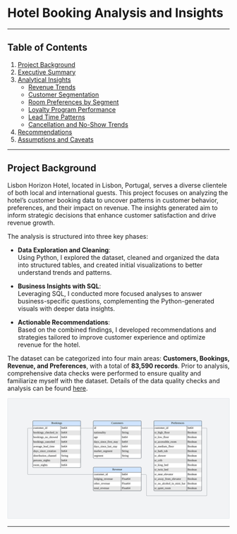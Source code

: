 # Hotel Booking Analysis and Insights
---

## Table of Contents
1. [Project Background](#project-background)
2. [Executive Summary](#executive-summary)
3. [Analytical Insights](#analytical-insights)
    - [Revenue Trends](#revenue-trends)
    - [Customer Segmentation](#customer-segmentation)
    - [Room Preferences by Segment](#room-preferences-by-segment)
    - [Loyalty Program Performance](#loyalty-program-performance)
    - [Lead Time Patterns](#lead-time-patterns)
    - [Cancellation and No-Show Trends](#cancellation-and-no-show-trends)
4. [Recommendations](#recommendations)
5. [Assumptions and Caveats](#assumptions-and-caveats)

---
## Project Background

Lisbon Horizon Hotel, located in Lisbon, Portugal, serves a diverse clientele of both local and international guests. This project focuses on analyzing the hotel’s customer booking data to uncover patterns in customer behavior, preferences, and their impact on revenue. The insights generated aim to inform strategic decisions that enhance customer satisfaction and drive revenue growth.

The analysis is structured into three key phases:

- **Data Exploration and Cleaning**:  
  Using Python, I explored the dataset, cleaned and organized the data into structured tables, and created initial visualizations to better understand trends and patterns.

- **Business Insights with SQL**:  
  Leveraging SQL, I conducted more focused analyses to answer business-specific questions, complementing the Python-generated visuals with deeper data insights.

- **Actionable Recommendations**:  
  Based on the combined findings, I developed recommendations and strategies tailored to improve customer experience and optimize revenue for the hotel.

The dataset can be categorized into four main areas: **Customers, Bookings, Revenue, and Preferences**, with a total of **83,590 records**. Prior to analysis, comprehensive data checks were performed to ensure quality and familiarize myself with the dataset. Details of the data quality checks and analysis can be found [here](Notebooks/hotel-customer-and-revenue-analysis.ipynb).

![ERD Diagram](images/hotel_data_diagram.svg)


---
